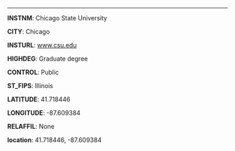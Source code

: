
---
**INSTNM**: Chicago State University

**CITY**: Chicago

**INSTURL**: www.csu.edu

**HIGHDEG**: Graduate degree

**CONTROL**: Public

**ST_FIPS**: Illinois

**LATITUDE**: 41.718446

**LONGITUDE**: -87.609384

**RELAFFIL**: None

**location**: 41.718446, -87.609384
